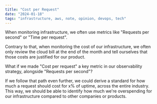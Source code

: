 ```yaml
---
title: "Cost per Request"
date: "2024-01-18"
tags: "infrastructure, aws, note, opinion, devops, tech"
---
```


When monitoring infrastructure, we often use metrics like "Requests per second" or "Time per request".

Contrary to that, when monitoring the cost of our infrastructure, we often only review the cloud bill at the end of the month and tell ourselves that those costs are justified for our product.

What if we made "Cost per request" a key metric in our observability strategy, alongside "Requests per second"?

If we follow that path even further, we could derive a standard for how much a request should cost for x% of uptime, across the entire industry. This way, we should be able to identify how much we're overspending for our infrastructure compared to other companies or products.

